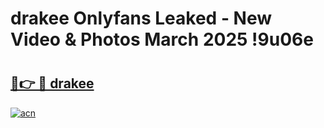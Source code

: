 # drakee Onlyfans Leaked - New Video & Photos March 2025 !9u06e

# <h2><a href="https://kzzls0.iuczelnia.edu.pl?title=drakee&ref=9u06e">🔗👉 🔴 drakee</a></h2>

[![acn](https://github.com/user-attachments/assets/0f9c940e-d8b0-45ae-aac7-cd30a18b3e1c)](https://kzzls0.iuczelnia.edu.pl?title=drakee&ref=9u06e)

